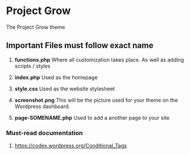 # Project Grow

The Project Grow theme
## Important Files must follow exact name

1. **functions.php** Where all customization takes place. As well as adding scripts / styles

2. **index.php** Used as the homepage

3. **style.css** Used as the website stylesheet

4. **screenshot.png** This will be the picture used for your theme on the Wordpress dashboard.

5. **page-SOMENAME.php** Used to add a another page to your site

### Must-read documentation

1. https://codex.wordpress.org/Conditional_Tags
